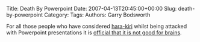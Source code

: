 Title: Death By Powerpoint
Date: 2007-04-13T20:45:00+00:00
Slug: death-by-powerpoint
Category: 
Tags: 
Authors: Garry Bodsworth

For all those people who have considered <a href="http://en.wikipedia.org/wiki/Seppuku">hara-kiri</a> whilst being attacked with Powerpoint presentations it is <a href="http://www.theregister.co.uk/2007/04/04/powerpoint_bad/">official that it is not good for brains</a>.

